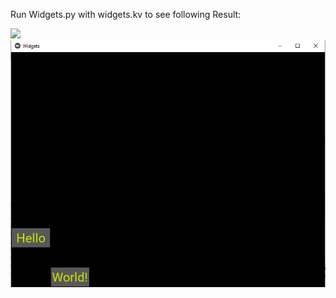 Run Widgets.py with widgets.kv to see following Result:

![](Practice_Python/Kivy_Applications/Chapter1/Images/Widgets1.PNG)
![](Images/Widgets1.PNG)

